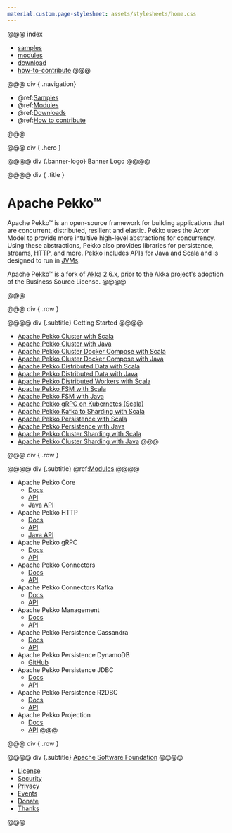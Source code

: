 ```yaml
---
material.custom.page-stylesheet: assets/stylesheets/home.css
---
```


@@@ index
 * [samples](samples.md)
 * [modules](modules.md)
 * [download](download.md)
 * [how-to-contribute](how-to-contribute.md)
@@@

@@@ div { .navigation}
* @ref:[Samples](samples.md)
* @ref:[Modules](modules.md)
* @ref:[Downloads](download.md)
* @ref:[How to contribute](how-to-contribute.md)

@@@

@@@ div { .hero }

@@@@ div {.banner-logo}
Banner Logo
@@@@

@@@@ div { .title }
# Apache Pekko™

Apache Pekko™ is an open-source framework for building applications that are concurrent, distributed, resilient and elastic.
Pekko uses the Actor Model to provide more intuitive high-level abstractions for concurrency.
Using these abstractions, Pekko also provides libraries for persistence, streams, HTTP, and more.
Pekko includes APIs for Java and Scala and is designed to run in [JVMs](https://en.wikipedia.org/wiki/Java_virtual_machine).

Apache Pekko™ is a fork of [Akka](https://github.com/akka/akka) 2.6.x, prior to the Akka project's adoption of the Business Source License.
@@@@

@@@


@@@ div { .row }

@@@@ div {.subtitle}
Getting Started
@@@@

* [Apache Pekko Cluster with Scala](https://pekko.apache.org/docs/pekko-samples/current/pekko-sample-cluster-scala/)
* [Apache Pekko Cluster with Java](https://pekko.apache.org/docs/pekko-samples/current/pekko-sample-cluster-java/)
* [Apache Pekko Cluster Docker Compose with Scala](https://pekko.apache.org/docs/pekko-samples/current/pekko-sample-cluster-docker-compose-scala/)
* [Apache Pekko Cluster Docker Compose with Java](https://pekko.apache.org/docs/pekko-samples/current/pekko-sample-cluster-docker-compose-java/)
* [Apache Pekko Distributed Data with Scala](https://pekko.apache.org/docs/pekko-samples/current/pekko-sample-distributed-data-scala/)
* [Apache Pekko Distributed Data with Java](https://pekko.apache.org/docs/pekko-samples/current/pekko-sample-distributed-data-java/)
* [Apache Pekko Distributed Workers with Scala](https://pekko.apache.org/docs/pekko-samples/current/pekko-sample-distributed-workers-scala/)
* [Apache Pekko FSM with Scala](https://pekko.apache.org/docs/pekko-samples/current/pekko-sample-fsm-scala/)
* [Apache Pekko FSM with Java](https://pekko.apache.org/docs/pekko-samples/current/pekko-sample-fsm-java/)
* [Apache Pekko gRPC on Kubernetes (Scala)](https://pekko.apache.org/docs/pekko-samples/current/pekko-sample-grpc-kubernetes-scala/)
* [Apache Pekko Kafka to Sharding with Scala](https://pekko.apache.org/docs/pekko-samples/current/pekko-sample-kafka-to-sharding-scala/)
* [Apache Pekko Persistence with Scala](https://pekko.apache.org/docs/pekko-samples/current/pekko-sample-persistence-scala/)
* [Apache Pekko Persistence with Java](https://pekko.apache.org/docs/pekko-samples/current/pekko-sample-persistence-java/)
* [Apache Pekko Cluster Sharding with Scala](https://pekko.apache.org/docs/pekko-samples/current/pekko-sample-sharding-scala/)
* [Apache Pekko Cluster Sharding with Java](https://pekko.apache.org/docs/pekko-samples/current/pekko-sample-sharding-java/)
@@@

@@@ div { .row }

@@@@ div {.subtitle}
@ref:[Modules](modules.md)
@@@@

* Apache Pekko Core
    * [Docs](https://pekko.apache.org/docs/pekko/current/)
    * [API](https://pekko.apache.org/api/pekko/current/)
    * [Java API](https://pekko.apache.org/japi/pekko/current/)
* Apache Pekko HTTP
    * [Docs](https://pekko.apache.org/docs/pekko-http/current/)
    * [API](https://pekko.apache.org/api/pekko-http/current/)
    * [Java API](https://pekko.apache.org/japi/pekko-http/current/)
* Apache Pekko gRPC
    * [Docs](https://pekko.apache.org/docs/pekko-grpc/current/)
    * [API](https://pekko.apache.org/api/pekko-grpc/current/)
* Apache Pekko Connectors
    * [Docs](https://pekko.apache.org/docs/pekko-connectors/current/)
    * [API](https://pekko.apache.org/api/pekko-connectors/current/)
* Apache Pekko Connectors Kafka
    * [Docs](https://pekko.apache.org/docs/pekko-connectors-kafka/current/)
    * [API](https://pekko.apache.org/api/pekko-connectors-kafka/current/)
* Apache Pekko Management
    * [Docs](https://pekko.apache.org/docs/pekko-management/current/)
    * [API](https://pekko.apache.org/api/pekko-management/current/)
* Apache Pekko Persistence Cassandra
    * [Docs](https://pekko.apache.org/docs/pekko-persistence-cassandra/current/)
    * [API](https://pekko.apache.org/api/pekko-persistence-cassandra/current/)
* Apache Pekko Persistence DynamoDB
    * [GitHub](https://github.com/apache/pekko-persistence-dynamodb)
* Apache Pekko Persistence JDBC
    * [Docs](https://pekko.apache.org/docs/pekko-persistence-jdbc/current/)
    * [API](https://pekko.apache.org/api/pekko-persistence-jdbc/current/)
* Apache Pekko Persistence R2DBC
    * [Docs](https://pekko.apache.org/docs/pekko-persistence-r2dbc/current/)
    * [API](https://pekko.apache.org/api/pekko-persistence-r2dbc/current/)
* Apache Pekko Projection
    * [Docs](https://pekko.apache.org/docs/pekko-projection/current/)
    * [API](https://pekko.apache.org/api/pekko-projection/current/)
@@@

@@@ div { .row }

@@@@ div {.subtitle}
[Apache Software Foundation](https://apache.org/)
@@@@

* [License](https://apache.org/licenses/)
* [Security](https://apache.org/security/)
* [Privacy](https://privacy.apache.org/policies/privacy-policy-public.html)
* [Events](https://www.apache.org/events/current-event.html)
* [Donate](https://www.apache.org/foundation/sponsorship.html)
* [Thanks](https://www.apache.org/foundation/sponsors)

@@@
